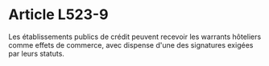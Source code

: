 # Article L523-9

Les établissements publics de crédit peuvent recevoir les warrants hôteliers comme effets de commerce, avec dispense d'une des signatures exigées par leurs statuts.